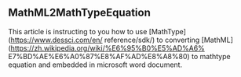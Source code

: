 ## MathML2MathTypeEquation ##

This article is instructing to you how to use [MathType](https://www.dessci.com/en/
reference/sdk/) to converting [MathML](https://zh.wikipedia.org/wiki/%E6%95%B0%E5%AD%A6%
E7%BD%AE%E6%A0%87%E8%AF%AD%E8%A8%80) to mathtype equation and embedded in microsoft word document.


